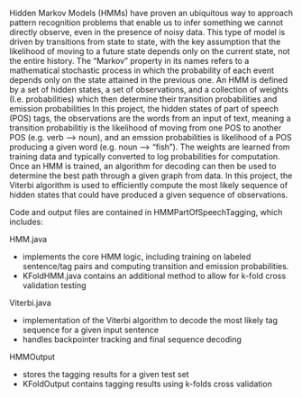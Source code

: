 Hidden Markov Models (HMMs) have proven an ubiquitous way to approach pattern recognition problems that enable us to infer something we cannot directly observe, even in the presence of noisy data. This type of model is driven by transitions from state to state, with the key assumption that the likelihood of moving to a future state depends only on the current state, not the entire history. The “Markov” property in its names refers to a mathematical stochastic process in which the probability of each event depends only on the state attained in the previous one. An HMM is defined by a set of hidden states, a set of observations, and a collection of weights (I.e. probabilities) which then determine their transition probabilities and emission probabilities In this project, the hidden states of part of speech (POS) tags, the observations are the words from an input of text, meaning a transition probabilitiy is the likelihood of moving from one POS to another POS (e.g. verb —> noun), and an emssion probabilities is likelihood of a POS producing a given word (e.g. noun —> “fish”). The weights are learned from training data and typically converted to log probabilities for computation. Once an HMM is trained, an algorithm for decoding can then be used to determine the best path through a given graph from data. In this project, the Viterbi algorithm is used to efficiently compute the most likely sequence of hidden states that could have produced a given sequence of observations. 

Code and output files are contained in HMMPartOfSpeechTagging, which includes:

HMM.java
- implements the core HMM logic, including training on labeled sentence/tag pairs and computing transition and emission probabilities.
- KFoldHMM.java contains an additional method to allow for k-fold cross validation testing 

Viterbi.java
- implementation of the Viterbi algorithm to decode the most likely tag sequence for a given input sentence
- handles backpointer tracking and final sequence decoding

HMMOutput
- stores the tagging results for a given test set
- KFoldOutput contains tagging results using k-folds cross validation
